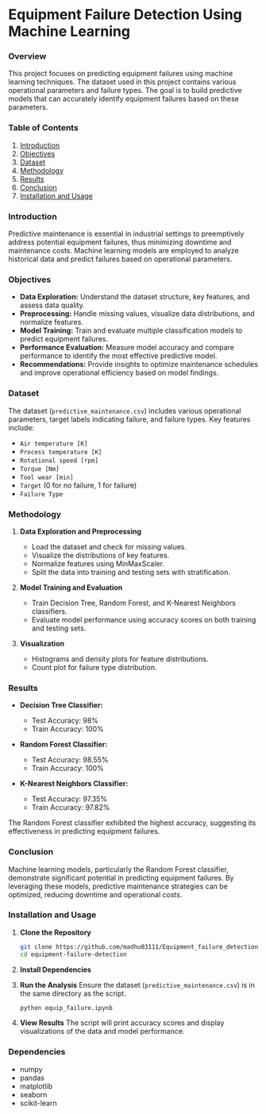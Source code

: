 
# Equipment Failure Detection Using Machine Learning

### Overview

This project focuses on predicting equipment failures using machine learning techniques. The dataset used in this project contains various operational parameters and failure types. The goal is to build predictive models that can accurately identify equipment failures based on these parameters.

### Table of Contents

1. [Introduction](#introduction)
2. [Objectives](#objectives)
3. [Dataset](#dataset)
4. [Methodology](#methodology)
5. [Results](#results)
6. [Conclusion](#conclusion)
7. [Installation and Usage](#installation-and-usage)

### Introduction

Predictive maintenance is essential in industrial settings to preemptively address potential equipment failures, thus minimizing downtime and maintenance costs. Machine learning models are employed to analyze historical data and predict failures based on operational parameters.

### Objectives

- **Data Exploration:** Understand the dataset structure, key features, and assess data quality.
- **Preprocessing:** Handle missing values, visualize data distributions, and normalize features.
- **Model Training:** Train and evaluate multiple classification models to predict equipment failures.
- **Performance Evaluation:** Measure model accuracy and compare performance to identify the most effective predictive model.
- **Recommendations:** Provide insights to optimize maintenance schedules and improve operational efficiency based on model findings.

### Dataset

The dataset (`predictive_maintenance.csv`) includes various operational parameters, target labels indicating failure, and failure types. Key features include:

- `Air temperature [K]`
- `Process temperature [K]`
- `Rotational speed [rpm]`
- `Torque [Nm]`
- `Tool wear [min]`
- `Target` (0 for no failure, 1 for failure)
- `Failure Type`

### Methodology

1. **Data Exploration and Preprocessing**
   - Load the dataset and check for missing values.
   - Visualize the distributions of key features.
   - Normalize features using MinMaxScaler.
   - Split the data into training and testing sets with stratification.

2. **Model Training and Evaluation**
   - Train Decision Tree, Random Forest, and K-Nearest Neighbors classifiers.
   - Evaluate model performance using accuracy scores on both training and testing sets.

3. **Visualization**
   - Histograms and density plots for feature distributions.
   - Count plot for failure type distribution.

### Results

- **Decision Tree Classifier:**
  - Test Accuracy: 98%
  - Train Accuracy: 100%
  
- **Random Forest Classifier:**
  - Test Accuracy: 98.55%
  - Train Accuracy: 100%
  
- **K-Nearest Neighbors Classifier:**
  - Test Accuracy: 97.35%
  - Train Accuracy: 97.82%

The Random Forest classifier exhibited the highest accuracy, suggesting its effectiveness in predicting equipment failures.

### Conclusion

Machine learning models, particularly the Random Forest classifier, demonstrate significant potential in predicting equipment failures. By leveraging these models, predictive maintenance strategies can be optimized, reducing downtime and operational costs.

### Installation and Usage

1. **Clone the Repository**
   ```sh
   git clone https://github.com/madhu03111/Equipment_failure_detection
   cd equipment-failure-detection
   ```

2. **Install Dependencies**
  

3. **Run the Analysis**
   Ensure the dataset (`predictive_maintenance.csv`) is in the same directory as the script.
   ```sh
   python equip_failure.ipynb
   ```

4. **View Results**
   The script will print accuracy scores and display visualizations of the data and model performance.

### Dependencies

- numpy
- pandas
- matplotlib
- seaborn
- scikit-learn




